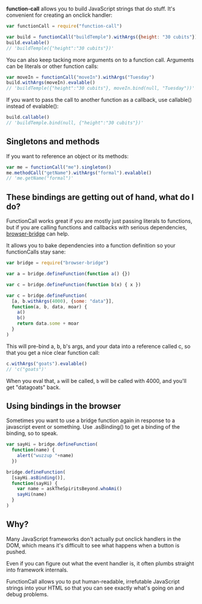 **function-call** allows you to build JavaScript strings that do stuff. It's convenient for creating an onclick handler:

```javascript
var functionCall = require("function-call")

var build = functionCall("buildTemple").withArgs({height: "30 cubits"})
build.evalable()
// 'buildTemple({"height":"30 cubits"})'
```

You can also keep tacking more arguments on to a function call. Arguments can be literals or other function calls:

```javascript
var moveIn = functionCall("moveIn").withArgs("Tuesday")
build.withArgs(moveIn).evalable()
// 'buildTemple({"height":"30 cubits"}, moveIn.bind(null, "Tuesday"))'
```

If you want to pass the call to another function as a callback, use callable() instead of evalable():

```javascript
build.callable()
// 'buildTemple.bind(null, {"height":"30 cubits"})'
```

## Singletons and methods

If you want to reference an object or its methods:

```javascript
var me = functionCall("me").singleton()
me.methodCall("getName").withArgs("formal").evalable()
// 'me.getName("formal")'
```

## These bindings are getting out of hand, what do I do?

FunctionCall works great if you are mostly just passing literals to functions, but if you are calling functions and callbacks with serious dependencies, [browser-bridge](https://github.com/erikpukinskis/browser-bridge) can help.

It allows you to bake dependencies into a function definition so your functionCalls stay sane:

```javascript
var bridge = require("browser-bridge")

var a = bridge.defineFunction(function a() {})

var c = bridge.defineFunction(function b(x) { x })

var c = bridge.defineFunction(
  [a, b.withArgs(4000), {some: "data"}],
  function(a, b, data, moar) {
    a()
    b()
    return data.some + moar
  }
)
```

This will pre-bind a, b, b's args, and your data into a reference called c, so that you get a nice clear function call:

```javascript
c.withArgs("goats").evalable()
// 'c("goats")'
```

When you eval that, `a` will be called, `b` will be called with 4000, and you'll get "datagoats" back.

## Using bindings in the browser

Sometimes you want to use a bridge function again in response to a javascript event or something. Use .asBinding() to get a binding of the binding, so to speak.

```javascript
var sayHi = bridge.defineFunction(
  function(name) {
    alert("wuzzup "+name)
  })

bridge.defineFunction(
  [sayHi.asBinding()],
  function(sayHi) {
    var name = askTheSpiritsBeyond.whoAmi()
    sayHi(name)
  }
)
```

## Why?

Many JavaScript frameworks don't actually put onclick handlers in the DOM, which means it's difficult to see what happens when a button is pushed. 

Even if you can figure out what the event handler is, it often plumbs straight into framework internals.

FunctionCall allows you to put human-readable, irrefutable JavaScript strings into your HTML so that you can see exactly what's going on and debug problems.
